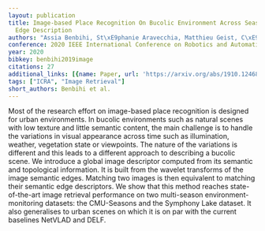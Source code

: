 ```yaml
---
layout: publication
title: Image-based Place Recognition On Bucolic Environment Across Seasons From Semantic
  Edge Description
authors: "Assia Benbihi, St\xE9phanie Aravecchia, Matthieu Geist, C\xE9dric Pradalier"
conference: 2020 IEEE International Conference on Robotics and Automation (ICRA)
year: 2020
bibkey: benbihi2019image
citations: 27
additional_links: [{name: Paper, url: 'https://arxiv.org/abs/1910.12468'}]
tags: ["ICRA", "Image Retrieval"]
short_authors: Benbihi et al.
---
```

Most of the research effort on image-based place recognition is designed for
urban environments. In bucolic environments such as natural scenes with low
texture and little semantic content, the main challenge is to handle the
variations in visual appearance across time such as illumination, weather,
vegetation state or viewpoints. The nature of the variations is different and
this leads to a different approach to describing a bucolic scene. We introduce
a global image descriptor computed from its semantic and topological
information. It is built from the wavelet transforms of the image semantic
edges. Matching two images is then equivalent to matching their semantic edge
descriptors. We show that this method reaches state-of-the-art image retrieval
performance on two multi-season environment-monitoring datasets: the
CMU-Seasons and the Symphony Lake dataset. It also generalises to urban scenes
on which it is on par with the current baselines NetVLAD and DELF.
